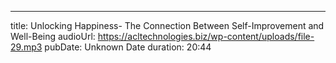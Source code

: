 ---
title: Unlocking Happiness- The Connection Between Self-Improvement and Well-Being 
audioUrl: https://acltechnologies.biz/wp-content/uploads/file-29.mp3
pubDate: Unknown Date
duration: 20:44